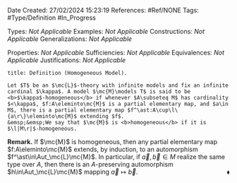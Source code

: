 <div class="topSpace"></div>

Date Created: 27/02/2024 15:23:19
References: #Ref/NONE
Tags: #Type/Definition #In_Progress

Types: <i>Not Applicable</i>
Examples: <i>Not Applicable</i>
Constructions: <i>Not Applicable</i>
Generalizations: <i>Not Applicable</i>

Properties: <i>Not Applicable</i>
Sufficiencies: <i>Not Applicable</i>
Equivalences: <i>Not Applicable</i>
Justifications: <i>Not Applicable</i>

``` ad-Definition
title: Definition (Homogeneous Model).

Let $T$ be an $\mc{L}$-theory with infinite models and fix an infinite cardinal $\kappa$. A model $\mc{M}\models T$ is said to be <b>$\kappa$-homogeneous</b> if whenever $A\subseteq M$ has cardinality $<\kappa$, $f:A\eleminto\mc{M}$ is a partial elementary map, and $a\in M$, there is a partial elementary map $f^\ast:A\cup\l\{a\r\}\eleminto\mc{M}$ extending $f$.
&emsp;&emsp;We say that $\mc{M}$ is <b>homogeneous</b> if it is $\l|M\r|$-homogeneous.

```

<b>Remark.</b> If $\mc{M}$ is homogeneous, then any partial elementary map $f:A\eleminto\mc{M}$ extends, by induction, to an automorphism $f^\ast\in\Aut_\mc{L}\mc{M}$. In particular, if $\vec{a},\vec{b}\in M$ realize the same type over $A$, then there is an $A$-preserving automorphism $h\in\Aut_\mc{L}\mc{M}$ mapping $\vec{a}\mapsto\vec{b}$.<span style="float:right;">$\blacklozenge$</span>
